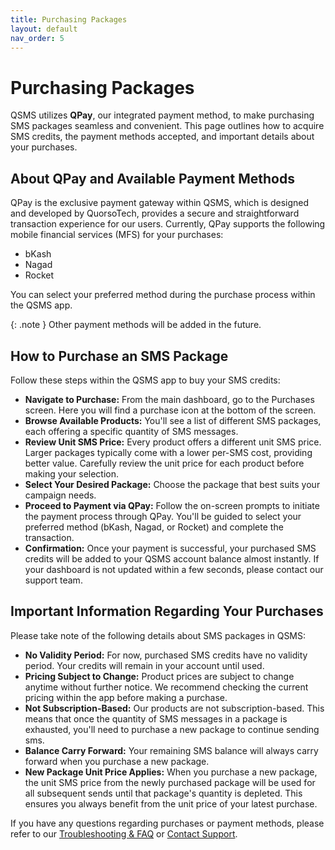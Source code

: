 ```yaml
---
title: Purchasing Packages
layout: default
nav_order: 5
---
```


# Purchasing Packages

QSMS utilizes **QPay**, our integrated payment method, to make purchasing SMS packages seamless and convenient. This page outlines how to acquire SMS credits, the payment methods accepted, and important details about your purchases.

## About QPay and Available Payment Methods

QPay is the exclusive payment gateway within QSMS, which is designed and developed by QuorsoTech, provides a secure and straightforward transaction experience for our users. Currently, QPay supports the following mobile financial services (MFS) for your purchases:

- bKash
- Nagad
- Rocket

You can select your preferred method during the purchase process within the QSMS app.

{: .note }
Other payment methods will be added in the future.

## How to Purchase an SMS Package

Follow these steps within the QSMS app to buy your SMS credits:

- **Navigate to Purchase:** From the main dashboard, go to the Purchases screen. Here you will find a purchase icon at the bottom of the screen.
- **Browse Available Products:** You'll see a list of different SMS packages, each offering a specific quantity of SMS messages.
- **Review Unit SMS Price:** Every product offers a different unit SMS price. Larger packages typically come with a lower per-SMS cost, providing better value. Carefully review the unit price for each product before making your selection.
- **Select Your Desired Package:** Choose the package that best suits your campaign needs.
- **Proceed to Payment via QPay:** Follow the on-screen prompts to initiate the payment process through QPay. You'll be guided to select your preferred method (bKash, Nagad, or Rocket) and complete the transaction.
- **Confirmation:** Once your payment is successful, your purchased SMS credits will be added to your QSMS account balance almost instantly. If your dashboard is not updated within a few seconds, please contact our support team.

## Important Information Regarding Your Purchases

Please take note of the following details about SMS packages in QSMS:

- **No Validity Period:** For now, purchased SMS credits have no validity period. Your credits will remain in your account until used.
- **Pricing Subject to Change:** Product prices are subject to change anytime without further notice. We recommend checking the current pricing within the app before making a purchase.
- **Not Subscription-Based:** Our products are not subscription-based. This means that once the quantity of SMS messages in a package is exhausted, you'll need to purchase a new package to continue sending sms.
- **Balance Carry Forward:** Your remaining SMS balance will always carry forward when you purchase a new package.
- **New Package Unit Price Applies:** When you purchase a new package, the unit SMS price from the newly purchased package will be used for all subsequent sends until that package's quantity is depleted. This ensures you always benefit from the unit price of your latest purchase.

If you have any questions regarding purchases or payment methods, please refer to our [Troubleshooting & FAQ](/troubleshooting) or [Contact Support](/support).